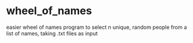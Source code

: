 # wheel_of_names
easier wheel of names program to select n unique, random people from a list of names, taking .txt files as input
